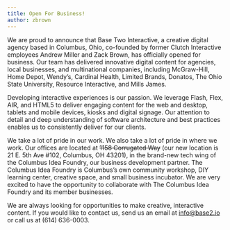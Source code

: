 ```yaml
---
title: Open For Business!
author: zbrown
---
```


We are proud to announce that Base Two Interactive, a creative digital agency based in Columbus, Ohio, co-founded by former Clutch Interactive employees Andrew Miller and Zack Brown, has officially opened for business. Our team has delivered innovative digital content for agencies, local businesses, and multinational companies, including McGraw-Hill, Home Depot, Wendy’s, Cardinal Health, Limited Brands, Donatos, The Ohio State University, Resource Interactive, and Mills James.

Developing interactive experiences is our passion. We leverage Flash, Flex, AIR, and HTML5 to deliver engaging content for the web and desktop, tablets and mobile devices, kiosks and digital signage. Our attention to detail and deep understanding of software architecture and best practices enables us to consistently deliver for our clients.

We take a lot of pride in our work. We also take a lot of pride in where we work. Our offices are located at ~~1158 Corrugated Way~~ (our new location is 21 E. 5th Ave #102, Columbus, OH 43201), in the brand-new tech wing of the Columbus Idea Foundry, our business development partner. The Columbus Idea Foundry is Columbus’s own community workshop, DIY learning center, creative space, and small business incubator. We are very excited to have the opportunity to collaborate with The Columbus Idea Foundry and its member businesses.

We are always looking for opportunities to make creative, interactive content. If you would like to contact us, send us an email at [info@base2.io](mailto:info@base2.io) or call us at (614) 636-0003.